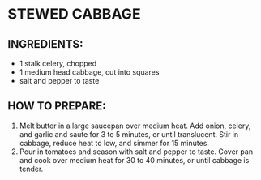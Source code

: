 # STEWED CABBAGE
## INGREDIENTS:

- 1 stalk celery, chopped
- 1 medium head cabbage, cut into squares 
- salt and pepper to taste 
## HOW TO PREPARE:

1. Melt butter in a large saucepan over medium heat. Add onion, celery, and garlic and saute for 3 to 5 minutes, or until translucent. Stir in cabbage, reduce heat to low, and simmer for 15 minutes.
2. Pour in tomatoes and season with salt and pepper to taste. Cover pan and cook over medium heat for 30 to 40 minutes, or until cabbage is tender.
